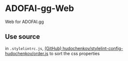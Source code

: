 # ADOFAI-gg-Web

Web for ADOFAI.gg

## Use source

in `.stylelintrc.js`, [(GitHub) hudochenkov/stylelint-config-hudochenkov/order.js](https://github.com/hudochenkov/stylelint-config-hudochenkov/blob/master/order.js) to sort the css properties
